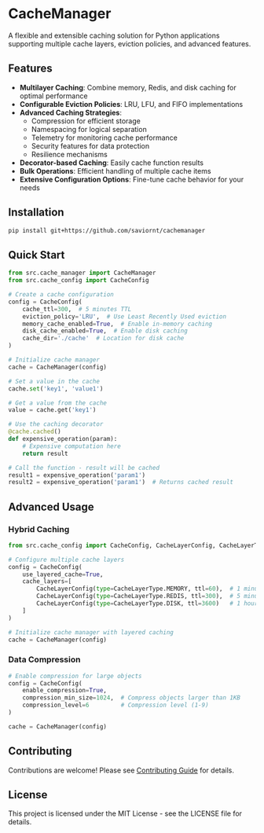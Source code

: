 # CacheManager

A flexible and extensible caching solution for Python applications supporting multiple cache layers, eviction policies, and advanced features.

## Features

- **Multilayer Caching**: Combine memory, Redis, and disk caching for optimal performance
- **Configurable Eviction Policies**: LRU, LFU, and FIFO implementations
- **Advanced Caching Strategies**:
  - Compression for efficient storage
  - Namespacing for logical separation
  - Telemetry for monitoring cache performance
  - Security features for data protection
  - Resilience mechanisms
- **Decorator-based Caching**: Easily cache function results
- **Bulk Operations**: Efficient handling of multiple cache items
- **Extensive Configuration Options**: Fine-tune cache behavior for your needs

## Installation

```bash
pip install git+https://github.com/saviornt/cachemanager
```

## Quick Start

```python
from src.cache_manager import CacheManager
from src.cache_config import CacheConfig

# Create a cache configuration
config = CacheConfig(
    cache_ttl=300,  # 5 minutes TTL
    eviction_policy='LRU',  # Use Least Recently Used eviction
    memory_cache_enabled=True,  # Enable in-memory caching
    disk_cache_enabled=True,  # Enable disk caching
    cache_dir='./cache'  # Location for disk cache
)

# Initialize cache manager
cache = CacheManager(config)

# Set a value in the cache
cache.set('key1', 'value1')

# Get a value from the cache
value = cache.get('key1')

# Use the caching decorator
@cache.cached()
def expensive_operation(param):
    # Expensive computation here
    return result

# Call the function - result will be cached
result1 = expensive_operation('param1')
result2 = expensive_operation('param1')  # Returns cached result
```

## Advanced Usage

### Hybrid Caching

```python
from src.cache_config import CacheConfig, CacheLayerConfig, CacheLayerType

# Configure multiple cache layers
config = CacheConfig(
    use_layered_cache=True,
    cache_layers=[
        CacheLayerConfig(type=CacheLayerType.MEMORY, ttl=60),  # 1 minute in memory
        CacheLayerConfig(type=CacheLayerType.REDIS, ttl=300),  # 5 minutes in Redis
        CacheLayerConfig(type=CacheLayerType.DISK, ttl=3600)   # 1 hour on disk
    ]
)

# Initialize cache manager with layered caching
cache = CacheManager(config)
```

### Data Compression

```python
# Enable compression for large objects
config = CacheConfig(
    enable_compression=True,
    compression_min_size=1024,  # Compress objects larger than 1KB
    compression_level=6         # Compression level (1-9)
)

cache = CacheManager(config)
```

## Contributing

Contributions are welcome! Please see [Contributing Guide](docs/build/html/contributing.html) for details.

## License

This project is licensed under the MIT License - see the LICENSE file for details.
